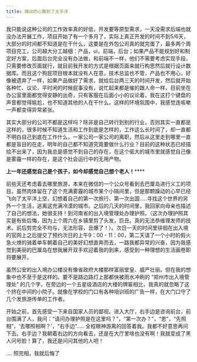 ```yaml
---
title: 躁动的心飘到了太平洋
---
```


我只能说这种公司的工作效率真的好低，开发要等原型需求，一天没需求后端也就没办法开展工作，项目开始了有一个多月了，实际上真正开发的时间不到5/6天，大部分的时间都不知道是在干什么，这要是在外包公司真的就完蛋了，最多两个周项目完工，公司越大分工越细：产品，ui，前端，后台；如果产品不能规划好和制定好方案，后面后台完全没有办法做，和前端不一样，他们不需要考虑实现手段，只需要修改页面就行，就目前我开发的方式是根据页面来就行构思然后就行设计数据库。而且这个狗屁项目根本就没有人在意，技术总监也不管，产品也不用心，好像被遗弃了一样，如果产品做好了需求，就给后台两三天的时间开发，然后就开始各种忙、议论，平时闲的时候屁事没有，说忙起来都是催的跟人命一样，目前坐在办公室里面都觉得安静的出奇，只有客服在后面小小的议论着，我在这打个键盘的声音都觉得尴尬，也不知道其他的人在干什么。这样的环境氛围中，我感觉连咳嗽一声都变得异常紧张。

其实大部分的公司不都是这样吗？除非是自己转行到别的行业，否则其实一直都是这样的，很多时候不知道生活和工作到底是怎样的，工作这么长时间了，却一直都不明白自己到底在工作什么，一家公司一家公司的离职，然后从这里走到哪里一直都是盲目的在走，明年的自己都不知道究竟要做什么行业？目前的这种状态已经描绘不出来了，因为我总是感觉不到自己的存在，在这个偌大的城市里就感觉自己像是雾霾一样的存在，是这个社会运行中的无用产物。

**上一年还感觉自己是个孩子，如今却感觉自己想个老人！******

前些天还考虑着去哪里旅游，本来在微信的一个公众号看到去巴厘岛进行义工的项目。虽然肉体留在了这个充满雾霾的城市某个小隔间里，但是那颗躁动的心早已经飞向了太平洋上空，幻想着自己的第一次旅行、第一次出国.....寻找这个世界的另外一个生活，逃离这充满冷漠的城市。之后的几天的时间里，我回家向母亲也描述了自己的想法，她很支持！到河南省的出入境管理处办理护照，（这次办理护照其实是有些后悔，因为上个周六在乡镇里剪了头发，巨丑。真的无法恭维理发师的技术。前后剪完全不均与，无法形容，丑爆了！）。次日一天的时间里徘徊在出入境的官网上之后提交了预约次日的上午9：00 - 11：00，第二天请了一个小时的假火急火燎的骑着单车朝着自己的美好幻想直奔而去，一路我都异常的兴奋，因为我感觉到美丽的巴厘岛在想我展开双手欢迎着我的到来，感受到一种理想的生活画卷即将要展开。

虽然公安的出入境办公楼没有像省政府大楼那样富丽堂皇、威严壮丽。但在我的想象中也不至于是这样的。要不是路边路灯上那都快被雨水冲刷的 “郑州市出入境管理处” 的几个字，在旁边的一个五星级酒店的大楼的牌匾相比，我真的就忽略了这个挤在中间的小院子。就像在学校的门口有各种培训班的广告一样，在大门口守了几个发旅游传单的工作者。

开始之前，首先感受一下来自国家人员的鄙视。进入大厅，右手边是咨询前台，前台围满了人，我问：“请问办理护照是在这里吗？”，“第一次办？”，“恩”，“先照相”，‘去哪照相啊？’，“右手边”..... 全程眼神游离的回答着我。我都不好意思再问下去。右手边？我朝着右边的方向看去，还是在大厅里啥也没有啊！我就变成了黑人问号脸！算了，我还是问问其他的人吧！

.... 照完相，我就后悔了